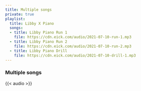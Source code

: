 ```yaml
---
title: Multiple songs
private: true
playlist:
  title: Libby X Piano
  songs:
  - title: Libby Piano Run 1
    file: https://cdn.eick.com/audio/2021-07-10-run-1.mp3
  - title: Libby Piano Run 2
    file: https://cdn.eick.com/audio/2021-07-10-run-2.mp3
  - title: Libby Piano Drill
    file: https://cdn.eick.com/audio/2021-07-10-drill-1.mp3
---
```



### Multiple songs

{{< audio >}}





